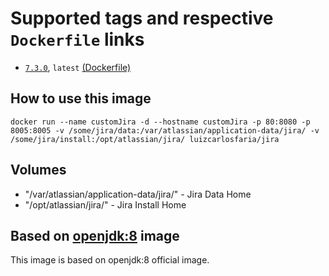 # Supported tags and respective ```Dockerfile``` links

* [```7.3.0```](https://github.com/docker-gallery/jira/tree/v.7.3.0), ```latest``` [(Dockerfile)](https://github.com/docker-gallery/jira/blob/v.7.3.0/Dockerfile)

## How to use this image

```
docker run --name customJira -d --hostname customJira -p 80:8080 -p 8005:8005 -v /some/jira/data:/var/atlassian/application-data/jira/ -v  /some/jira/install:/opt/atlassian/jira/ luizcarlosfaria/jira
```

## Volumes
* "/var/atlassian/application-data/jira/" - Jira Data Home
* "/opt/atlassian/jira/" - Jira Install Home

## Based on [openjdk:8](https://hub.docker.com/_/openjdk/) image
This image is based on openjdk:8 official image.
